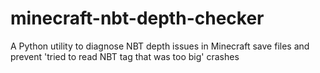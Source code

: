 # minecraft-nbt-depth-checker
 A Python utility to diagnose NBT depth issues in Minecraft save files and prevent 'tried to read NBT tag that was too big' crashes
